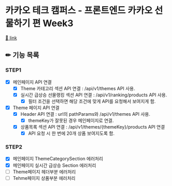 # 카카오 테크 캠퍼스 - 프론트엔드 카카오 선물하기 편 Week3

[🔗 link](https://edu.nextstep.camp/s/hazAC9xa)

## ✏ 기능 목록

### STEP1

- [x] 메인페이지 API 연결
  - [x] Theme 카테고리 섹션 API 연결 : /api/v1/themes API 사용.
  - [x] 실시간 급상승 선물랭킹 섹션 API 연결 : /api/v1/ranking/products API 사용.
    - [x] 필터 조건을 선택하면 해당 조건에 맞게 API를 요청해서 보여지게 함.
- [x] Theme 페이지 API 연결
  - [x] Header API 연결 : url의 pathParams와 /api/v1/themes API 사용.
    - [x] themeKey가 잘못된 경우 메인페이지로 연결.
  - [x] 상품목록 섹션 API 연결 : /api/v1/themes/{themeKey}/products API 연결
    - [x] API 요청 시 한 번에 20개 상품 보여지도록 함.

### STEP2

- [x] 메인페이지 ThemeCategorySection 에러처리
- [x] 메인페이지 실시간 급상승 Section 에러처리
- [ ] Theme페이지 헤더부분 에러처리
- [ ] Tehme페이지 상품부분 에러처리
